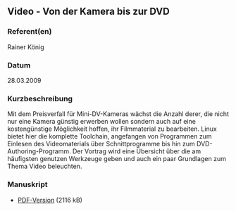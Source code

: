 
 
## Video - Von der Kamera bis zur DVD


### Referent(en)
 Rainer König

### Datum
 28.03.2009

### Kurzbeschreibung
 Mit dem Preisverfall für Mini-DV-Kameras wächst die Anzahl derer, die nicht nur eine Kamera günstig erwerben wollen sondern auch auf eine kostengünstige Möglichkeit hoffen, ihr Filmmaterial zu bearbeiten. Linux bietet hier die komplette Toolchain, angefangen von Programmen zum Einlesen des Videomaterials über Schnittprogramme bis hin zum DVD-Authoring-Programm. Der Vortrag wird eine Übersicht über die am häufigsten genutzen Werkzeuge geben und auch ein paar Grundlagen zum Thema Video beleuchten. 

### Manuskript

          
* [PDF-Version](/download/Vortraege/Video_LIT_2009.pdf) (2116 kB)
                 
      
  

